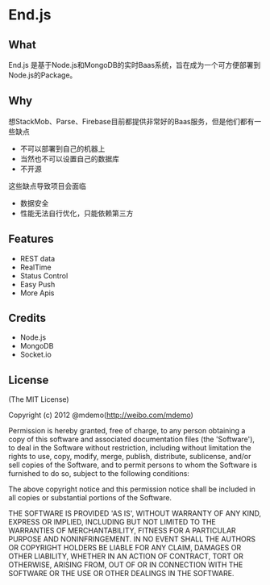 End.js
===============
## What
End.js 是基于Node.js和MongoDB的实时Baas系统，旨在成为一个可方便部署到Node.js的Package。
## Why
想StackMob、Parse、Firebase目前都提供非常好的Baas服务，但是他们都有一些缺点
+ 不可以部署到自己的机器上
+ 当然也不可以设置自己的数据库
+ 不开源

这些缺点导致项目会面临

+ 数据安全
+ 性能无法自行优化，只能依赖第三方

## Features
+ REST data
+ RealTime
+ Status Control
+ Easy Push
+ More Apis

## Credits
+ Node.js
+ MongoDB
+ Socket.io

## License

(The MIT License)

Copyright (c) 2012 @mdemo(http://weibo.com/mdemo)

Permission is hereby granted, free of charge, to any person obtaining
a copy of this software and associated documentation files (the
'Software'), to deal in the Software without restriction, including
without limitation the rights to use, copy, modify, merge, publish,
distribute, sublicense, and/or sell copies of the Software, and to
permit persons to whom the Software is furnished to do so, subject to
the following conditions:

The above copyright notice and this permission notice shall be
included in all copies or substantial portions of the Software.

THE SOFTWARE IS PROVIDED 'AS IS', WITHOUT WARRANTY OF ANY KIND,
EXPRESS OR IMPLIED, INCLUDING BUT NOT LIMITED TO THE WARRANTIES OF
MERCHANTABILITY, FITNESS FOR A PARTICULAR PURPOSE AND NONINFRINGEMENT.
IN NO EVENT SHALL THE AUTHORS OR COPYRIGHT HOLDERS BE LIABLE FOR ANY
CLAIM, DAMAGES OR OTHER LIABILITY, WHETHER IN AN ACTION OF CONTRACT,
TORT OR OTHERWISE, ARISING FROM, OUT OF OR IN CONNECTION WITH THE
SOFTWARE OR THE USE OR OTHER DEALINGS IN THE SOFTWARE.
